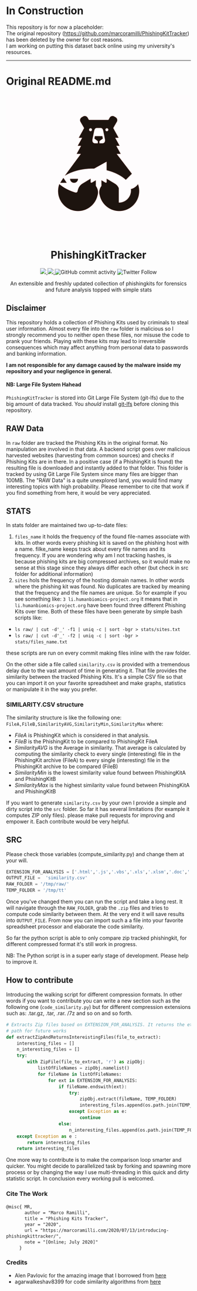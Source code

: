 # In Construction
This repository is for now a placeholder: \
The original repository (https://github.com/marcoramilli/PhishingKitTracker) has been deleted by the owner for cost reasons.\
I am working on putting this dataset back online using my university's resources.

_________________
# Original README.md
<p align="center">
  <img src="docs/img/PhishingTracker.jpg">
</p>

<h1 align="center">PhishingKitTracker</h1>
<p align="center">
  <a href="https://python.org/">
    <img src="https://img.shields.io/pypi/pyversions/3.svg">
  </a>
    <a href="https://opensource.org">
    <img src="https://img.shields.io/badge/Open%20Source-%E2%9D%A4-brightgreen.svg">
  </a>
  <img alt="GitHub commit activity" src="https://badges.pufler.dev/updated/marcoramilli/PhishingKitTracker">
  <img alt="Twitter Follow" src="https://img.shields.io/twitter/follow/Marco_Ramilli?style=social">
</p>

<p align="center">
  An extensible and freshly updated collection of phishingkits for forensics and future analysis topped with simple stats
</p>


## Disclaimer
This repository holds a collection of Phishing Kits used by criminals to steal user information. Almost every file into the `raw` folder is malicious so I strongly recommend you to neither open these files, nor misuse the code to prank your friends. Playing with these kits may lead to irreversible consequences which may affect anything from personal data to passwords and banking information.

**I am not responsible for any damage caused by the malware inside my repository and your negligence in general.**

#### NB: Large File System Hahead
`PhishingKitTracker` is stored into Git Large File System (git-lfs) due to the big amount of data tracked. You *should* install [git-lfs](https://git-lfs.github.com/) before cloning this repository.

## RAW Data
In `raw` folder are tracked the Phishing Kits in the original format. No manipulation are involved in that data. A backend script goes over malicious harvested websites (harvesting from common sources) and checks if Phishing Kits are in there. In a positive case (if a PhishingKit is found) the resulting file is downloaded and instantly added to that folder. This folder is tracked by using Git Large File System since many files are bigger than 100MB. The "RAW Data" is a quite unexplored land, you would find many interesting topics with high probability. Please remember to cite that work if you find something from here, it would be very appreciated.

## STATS
In stats folder are maintained two up-to-date files:
1. `files_name` it holds the frequency of the found file-names associate with kits. In other words every phishing kit is saved on the phishing host with a name. filke_name keeps track about every file names and its frequency. If you are wondering why am I not tracking hashes, is because phishing kits are big compressed archives, so it would make no sense at this stage since they always differ each other (but check in src folder for additional information)
2. `sites` hols the frequency of the hosting domain names. In other words where the phishing kit was found. No duplicates are tracked by meaning that the frequency and the file names are unique. So for example if you see something like: `3 li.humanbiomics-project.org` it means that in `li.humanbiomics-project.org` have been found three different Phishing Kits over time.
Both of these files have been generate by simple bash scripts like:
- `ls raw/ | cut -d'_' -f1 | uniq -c | sort -bgr > stats/sites.txt`
- `ls raw/ | cut -d'_' -f2 | uniq -c | sort -bgr > stats/files_name.txt`

these scripts are run on every commit making files inline with the raw folder.

On the other side a file called `similarity.csv` is provided with a tremendous delay due to the vast amount of time in generating it.
That file provides the similarity between the tracked Phishing Kits. It's a simple CSV file so that you can import it on your favorite spreadsheet and make graphs, statistics or manipulate it in the way you prefer.

### SIMILARITY.CSV structure

The similarity structure is like the following one: `FileA,FileB,SimilarityAVG,SimilarityMin,SimilarityMax` where:
- *FileA* is PhishingKit which is considered in that analysis.
- *FileB* is the PhishingKit to be compared to PhishingKit FileA
- *SimilarityAVG* is the Average in similarity. That average is calculated by computing the similarity check to every single (interesting) file in the PhishingKit archive (FileA) to every single (interesting) file in the PhishingKit archive to be compared (FileB)
- *SimilarityMin* is the lowest similarity value found between PhishingKitA and PhishingKitB
- *SimilarityMax* is the highest similarity value found between PhishingKitA and PhishingKitB


If you want to generate `similarity.csv` by your own I provide a simple and dirty script into the `src` folder. So far it has several limitations (for example it computes ZIP only files). please make pull requests for improving and empower it. Each contribute would be very helpful.

## SRC

Please check those variables (compute_similarity.py) and change them at your will.

```python
EXTENSION_FOR_ANALYSIS = ['.html','.js','.vbs','.xls','.xlsm','.doc','.docm', '.ps1']
OUTPUT_FILE =  'similarity.csv'
RAW_FOLDER = '/tmp/raw/'
TEMP_FOLDER = '/tmp/tt'
```
Once you've changed them you can run the script and take a long rest. It will navigate through the `RAW_FOLDER`, grab the `.zip` files and tries to compute code similarity between them. At the very end it will save results into `OUTPUT_FILE`. From now you can import such a a file into your favorite spreadsheet processor and elaborate the code similarity.

So far the python script is able to only compare zip tracked phishingkit, for different compressed format it's still work in progress.

NB: The Python script is in a super early stage of development. Please help to improve it.

## How to contribute

Introducing the walking script for different compression formats. In other words if you want to contribute you can write a new section such as the following one (`code_similarity.py`) but for different compression extensions such as: .tar.gz, .tar, .rar. /7z and so on and so forth.

```python
# Extracts Zip files based on EXTENSION_FOR_ANALYSIS. It returns the etire file
# path for future works
def extractZipAndReturnsIntereistingFiles(file_to_extract):
    interesting_files = []
    n_interesting_files = []
    try:
        with ZipFile(file_to_extract, 'r') as zipObj:
            listOfFileNames = zipObj.namelist()
            for fileName in listOfFileNames:
                for ext in EXTENSION_FOR_ANALYSIS:
                    if fileName.endswith(ext):
                        try:
                            zipObj.extract(fileName, TEMP_FOLDER)
                            interesting_files.append(os.path.join(TEMP_FOLDER, fileName))
                        except Exception as e:
                            continue
                    else:
                        n_interesting_files.append(os.path.join(TEMP_FOLDER, fileName))
    except Exception as e :
        return interesting_files
    return interesting_files
  ```
One more way to contribute is to make the comparison loop smarter and quicker. You might decide to parallelized task by forking and spawning more process or by changing the way I use multi-threading in this quick and dirty statistic script. In conclusion every working pull is welcomed.

### Cite The Work

```
@misc{ MR,
       author = "Marco Ramilli",
       title = "Phishing Kits Tracker",
       year = "2020",
       url = "https://marcoramilli.com/2020/07/13/introducing-phishingkittracker/",
       note = "[Online; July 2020]"
     }
```


### Credits
* Alen Pavlovic for the amazing image that I borrowed from [here](https://dribbble.com/Type08)
* agarwalkeshav8399 for code similarity algorithms from [here](https://www.geeksforgeeks.org/measuring-the-document-similarity-in-python/)